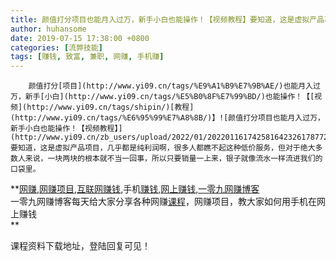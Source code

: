 ```yaml
---
title: 颜值打分项目也能月入过万，新手小白也能操作！【视频教程】要知道，这是虚拟产品项目，几乎都是纯利润啊，很多人都瞧不起这种低价服务，但对于绝大多数人来说，一块两块的根本就不当一回事，所以只要销量一上来，银子就像流水一样流进我们的口袋里。
author: huhansome
date: 2019-07-15 17:38:00 +0800
categories: [流弊技能]
tags: [赚钱, 致富, 兼职, 网赚, 手机赚]
---
```



        颜值打分[项目](http://www.yi09.cn/tags/%E9%A1%B9%E7%9B%AE/)也能月入过万，新手[小白](http://www.yi09.cn/tags/%E5%B0%8F%E7%99%BD/)也能操作！【[视频](http://www.yi09.cn/tags/shipin/)[教程](http://www.yi09.cn/tags/%E6%95%99%E7%A8%8B/)】![颜值打分项目也能月入过万，新手小白也能操作！【视频教程】](http://www.yi09.cn/zb_users/upload/2022/01/20220116174258164232617877240.png)要知道，这是虚拟产品项目，几乎都是纯利润啊，很多人都瞧不起这种低价服务，但对于绝大多数人来说，一块两块的根本就不当一回事，所以只要销量一上来，银子就像流水一样流进我们的口袋里。

  
  
  
  
  
  
  
  
**[网赚](http://www.yi09.cn/tags/%E7%BD%91%E8%B5%9A/),[网赚项目](http://www.yi09.cn/tags/%E7%BD%91%E8%B5%9A%E9%A1%B9%E7%9B%AE/),[互联网赚钱](http://www.yi09.cn/tags/%E4%BA%92%E8%81%94%E7%BD%91%E8%B5%9A%E9%92%B1/),手机[赚钱](http://www.yi09.cn/tags/%E8%B5%9A%E9%92%B1/),[网上赚钱](http://www.yi09.cn/tags/%E7%BD%91%E4%B8%8A%E8%B5%9A%E9%92%B1/),[一零九网赚博客](http://www.yi09.cn/tags/%E4%B8%80%E9%9B%B6%E4%B9%9D%E7%BD%91%E8%B5%9A%E5%8D%9A%E5%AE%A2/)  
一零九网赚博客每天给大家分享各种网赚[课程](http://www.yi09.cn/tags/%E8%AF%BE%E7%A8%8B/)，网赚项目，教大家如何用手机在网上赚钱  
**  
  
  

课程资料下载地址，登陆回复可见！

